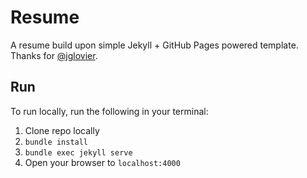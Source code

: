 # Resume

A resume build upon simple Jekyll + GitHub Pages powered template. Thanks for [@jglovier](https://github.com/jglovier/resume-template).

## Run

To run locally, run the following in your terminal:

1. Clone repo locally
1. `bundle install`
2. `bundle exec jekyll serve`
3. Open your browser to `localhost:4000`
